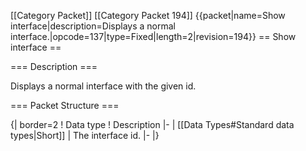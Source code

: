 \[\[Category Packet\]\] \[\[Category Packet 194\]\] {{packet\|name=Show
interface\|description=Displays a normal
interface.\|opcode=137\|type=Fixed\|length=2\|revision=194}} == Show
interface ==

=== Description ===

Displays a normal interface with the given id.

=== Packet Structure ===

{\| border=2 ! Data type ! Description \|- \| \[\[Data Types\#Standard
data types\|Short\]\] \| The interface id. \|- \|}
